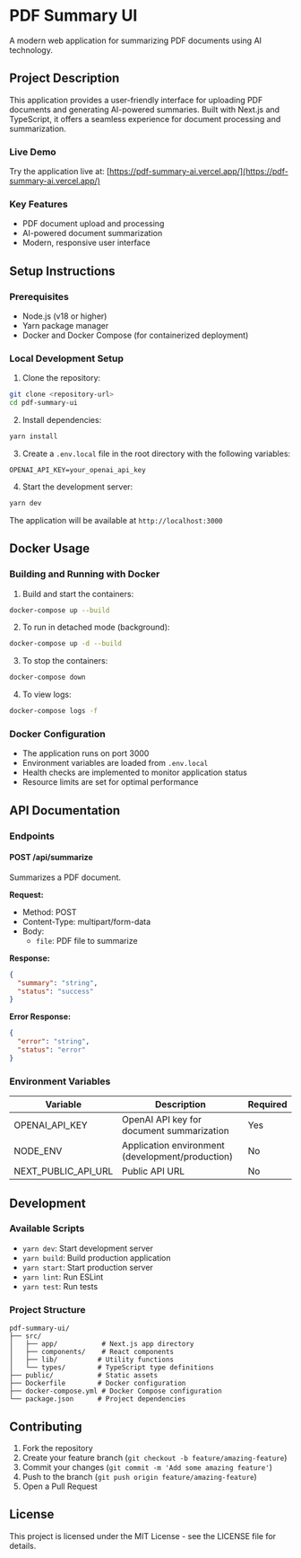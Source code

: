 # PDF Summary UI

A modern web application for summarizing PDF documents using AI technology.

## Project Description

This application provides a user-friendly interface for uploading PDF documents and generating AI-powered summaries. Built with Next.js and TypeScript, it offers a seamless experience for document processing and summarization.

### Live Demo

Try the application live at: [https://pdf-summary-ai.vercel.app/](https://pdf-summary-ai.vercel.app/)

### Key Features

- PDF document upload and processing
- AI-powered document summarization
- Modern, responsive user interface

## Setup Instructions

### Prerequisites

- Node.js (v18 or higher)
- Yarn package manager
- Docker and Docker Compose (for containerized deployment)

### Local Development Setup

1. Clone the repository:

```bash
git clone <repository-url>
cd pdf-summary-ui
```

2. Install dependencies:

```bash
yarn install
```

3. Create a `.env.local` file in the root directory with the following variables:

```env
OPENAI_API_KEY=your_openai_api_key
```

4. Start the development server:

```bash
yarn dev
```

The application will be available at `http://localhost:3000`

## Docker Usage

### Building and Running with Docker

1. Build and start the containers:

```bash
docker-compose up --build
```

2. To run in detached mode (background):

```bash
docker-compose up -d --build
```

3. To stop the containers:

```bash
docker-compose down
```

4. To view logs:

```bash
docker-compose logs -f
```

### Docker Configuration

- The application runs on port 3000
- Environment variables are loaded from `.env.local`
- Health checks are implemented to monitor application status
- Resource limits are set for optimal performance

## API Documentation

### Endpoints

#### POST /api/summarize

Summarizes a PDF document.

**Request:**

- Method: POST
- Content-Type: multipart/form-data
- Body:
  - `file`: PDF file to summarize

**Response:**

```json
{
  "summary": "string",
  "status": "success"
}
```

**Error Response:**

```json
{
  "error": "string",
  "status": "error"
}
```

### Environment Variables

| Variable            | Description                                      | Required |
| ------------------- | ------------------------------------------------ | -------- |
| OPENAI_API_KEY      | OpenAI API key for document summarization        | Yes      |
| NODE_ENV            | Application environment (development/production) | No       |
| NEXT_PUBLIC_API_URL | Public API URL                                   | No       |

## Development

### Available Scripts

- `yarn dev`: Start development server
- `yarn build`: Build production application
- `yarn start`: Start production server
- `yarn lint`: Run ESLint
- `yarn test`: Run tests

### Project Structure

```
pdf-summary-ui/
├── src/
│   ├── app/           # Next.js app directory
│   ├── components/    # React components
│   ├── lib/          # Utility functions
│   └── types/        # TypeScript type definitions
├── public/           # Static assets
├── Dockerfile        # Docker configuration
├── docker-compose.yml # Docker Compose configuration
└── package.json      # Project dependencies
```

## Contributing

1. Fork the repository
2. Create your feature branch (`git checkout -b feature/amazing-feature`)
3. Commit your changes (`git commit -m 'Add some amazing feature'`)
4. Push to the branch (`git push origin feature/amazing-feature`)
5. Open a Pull Request

## License

This project is licensed under the MIT License - see the LICENSE file for details.
